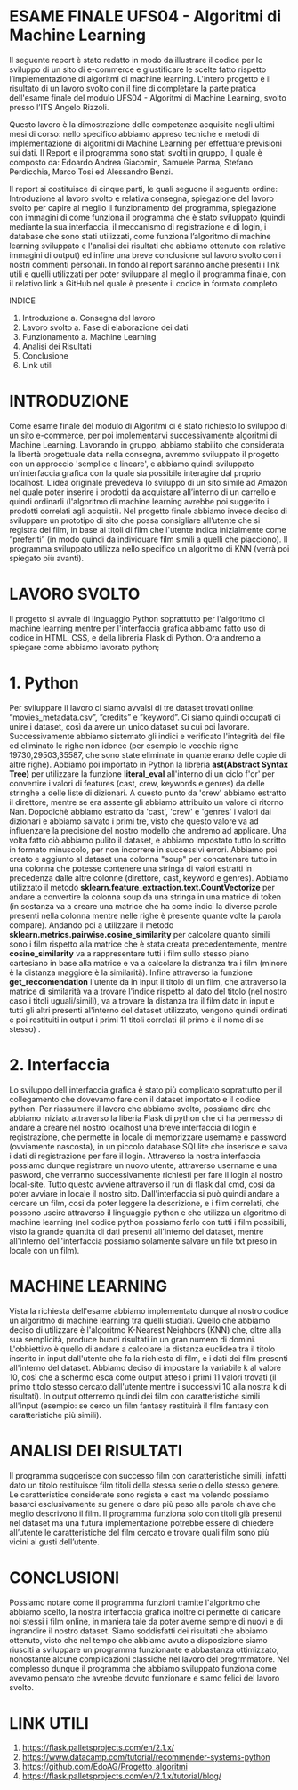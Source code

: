 
# ESAME FINALE UFS04 - Algoritmi di Machine Learning

Il seguente report è stato redatto in modo da illustrare il codice per lo sviluppo di un sito di e-commerce e giustificare le scelte fatto rispetto l’implementazione di algoritmi di machine learning. L'intero progetto è il risultato di un lavoro svolto con il fine di completare la parte pratica dell'esame finale del modulo UFS04 - Algoritmi di Machine Learning, svolto presso l’ITS Angelo Rizzoli.

Questo lavoro è la dimostrazione delle competenze acquisite negli ultimi mesi di corso: nello specifico abbiamo appreso tecniche e metodi di implementazione di algoritmi di Machine Learning per effettuare previsioni sui dati.
Il Report e il programma sono stati svolti in gruppo, il quale è composto da: Edoardo Andrea Giacomin, Samuele Parma, Stefano Perdicchia, Marco Tosi ed Alessandro Benzi.

Il report si costituisce di cinque parti, le quali seguono il seguente ordine: 
Introduzione al lavoro svolto e relativa consegna, 
spiegazione del lavoro svolto per capire al meglio il funzionamento del programma, 
spiegazione con immagini di come funziona il programma che è stato sviluppato (quindi mediante la sua interfaccia, il meccanismo di registrazione e di login, i database che sono stati utilizzati, come funziona l’algoritmo di machine learning sviluppato e l'analisi dei risultati che abbiamo ottenuto con relative immagini di output)
ed infine una breve conclusione sul lavoro svolto con i nostri commenti personali.
In fondo al report saranno anche presenti i link utili e quelli utilizzati per poter sviluppare al meglio il programma finale, con il relativo link a GitHub nel quale è presente il codice in formato completo.

INDICE

1.	Introduzione
  a.	Consegna del lavoro
2.	Lavoro svolto
  a.	Fase di elaborazione dei dati
3.	Funzionamento
  a.	Machine Learning
4.	Analisi dei Risultati
5.	Conclusione 
6.	Link utili

# INTRODUZIONE
Come esame finale del modulo di Algoritmi ci è stato richiesto lo sviluppo di un sito e-commerce, per poi implementarvi successivamente algoritmi di Machine Learning.
Lavorando in gruppo, abbiamo stabilito che considerata la libertà progettuale data nella consegna, avremmo sviluppato il progetto con un approccio 'semplice e lineare', e abbiamo quindi sviluppato un'interfaccia grafica con la quale sia possibile interagire dal proprio localhost. 
L'idea originale prevedeva lo sviluppo di un sito simile ad Amazon nel quale poter inserire i prodotti da acquistare all’interno di un carrello e quindi ordinarli (l'algoritmo di machine learning avrebbe poi suggerito i prodotti correlati agli acquisti). 
Nel progetto finale abbiamo invece deciso di sviluppare un prototipo di sito che possa consigliare all’utente che si registra dei film, in base ai titoli di film che l'utente indica inizialmente come “preferiti” (in modo quindi da individuare film simili a quelli che piacciono). 
Il programma sviluppato utilizza nello specifico un algoritmo di KNN (verrà poi spiegato più avanti). 

# **LAVORO SVOLTO**
Il progetto si avvale di linguaggio Python soprattutto per l'algoritmo di machine learning mentre per l'interfaccia grafica abbiamo fatto uso di codice in HTML, CSS, e della libreria Flask di Python.
Ora andremo a spiegare come abbiamo lavorato python;

# 1. Python
Per sviluppare il lavoro ci siamo avvalsi di tre dataset trovati online:  “movies_metadata.csv”, ”credits” e ”keyword”.
Ci siamo quindi occupati di unire i dataset, così da avere un unico dataset su cui poi lavorare.
Successivamente abbiamo sistemato gli indici e verificato l'integrità del file ed eliminato le righe non idonee (per esempio le vecchie righe 19730,29503,35587, che sono state eliminate in quante erano delle copie di altre righe). 
Abbiamo poi importato in Python la libreria **ast(Abstract Syntax Tree)** per utilizzare la funzione **literal_eval** all'interno di un ciclo f'or' per convertire i valori di features (cast, crew, keywords e genres) da delle stringhe a delle liste di dizionari. 
A questo punto da 'crew' abbiamo estratto il direttore, mentre se era assente gli abbiamo attribuito un valore di ritorno Nan. Dopodichè abbiamo estratto da 'cast', 'crew' e 'genres' i valori dai dizionari e abbiamo salvato i primi tre, visto che questo valore va ad influenzare la precisione del nostro modello che andremo ad applicare.
Una volta fatto ciò abbiamo pulito il dataset, e abbiamo impostato tutto lo scritto in formato minuscolo, per non incorrere in successivi errori.
Abbiamo poi creato e aggiunto al dataset una colonna "soup" per concatenare tutto in una colonna che potesse contenere una stringa di valori estratti in precedenza dalle altre colonne (direttore, cast, keyword e genres).
Abbiamo utilizzato il metodo **sklearn.feature_extraction.text.CountVectorize** per andare a convertire la colonna soup da una stringa in una matrice di token (in sostanza va a creare una matrice che ha come indici la diverse parole presenti nella colonna mentre nelle righe è presente quante volte la parola compare).
Andando poi a utilizzare il metodo **sklearn.metrics.pairwise.cosine_similarity** per calcolare quanto simili sono i film rispetto alla matrice che è stata creata precedentemente, mentre **cosine_similarity** va a rappresentare tutti i film sullo stesso piano cartesiano in base alla matrice e va a calcolare la distranza tra i film (minore è la distanza maggiore è la similarità).
Infine attraverso la funzione **get_reccomendation** l'utente da in input il titolo di un film, che attraverso la matrice di similarità va a trovare l'indice rispetto al dato del titolo (nel nostro caso i titoli uguali/simili), va a trovare la distanza tra il film dato in input e tutti gli altri presenti al'interno del dataset utilizzato, vengono quindi ordinati e poi restituiti in output i primi 11 titoli correlati (il primo è il nome di se stesso) .

# 2. Interfaccia
 
Lo sviluppo dell'interfaccia grafica è stato più complicato soprattutto per il collegamento che dovevamo fare con il dataset importato e il codice python.
Per riassumere il lavoro che abbiamo svolto, possiamo dire che abbiamo iniziato attraverso la liberia Flask di python che ci ha permesso di andare a creare nel nostro localhost una breve interfaccia di login e registrazione, che permette in locale di memorizzare username e password (ovviamente nascosta), in un piccolo database SQLlite che inserisce e salva i dati di registrazione per fare il login.
Attraverso la nostra interfaccia possiamo dunque registrare un nuovo utente, attraverso username e una pasword, che verranno successivamente richiesti per fare il login al nostro local-site. 
Tutto questo avviene attraverso il run di flask dal cmd, cosi da poter avviare in locale il nostro sito. 
Dall'interfaccia si può quindi andare a cercare un film, cosi da poter leggere la descrizione, e i film correlati, che possono uscire attraverso il linguaggio python e che utilizza un algoritmo di machine learning (nel codice python possiamo farlo con tutti i film possibili, visto la grande quantità di dati presenti all'interno del dataset, mentre all'interno dell'interfaccia possiamo solamente salvare un file txt preso in locale con un film).


# MACHINE LEARNING

Vista la richiesta dell'esame abbiamo implementato dunque al nostro codice un algoritmo di machine learning tra quelli studiati. Quello che abbiamo deciso di utilizzare è l'algoritmo K-Nearest Neighbors (KNN) che, oltre alla sua semplicità, produce buoni risultati in un gran numero di domini. L'obbiettivo è quello di andare a calcolare la distanza euclidea tra il titolo inserito in input dall'utente che fa la richiesta di film, e i dati dei film presenti all'interno del dataset. Abbiamo deciso di impostare la variabile k al valore 10, così che a schermo esca come output atteso i primi 11 valori trovati (il primo titolo stesso cercato dall'utente mentre i successivi 10 alla nostra k di risultati).
In output otterremo quindi dei film con caratteristiche simili all'input (esempio: se cerco un film fantasy restituirà il film fantasy con caratteristiche più simili).

# ANALISI DEI RISULTATI

Il programma suggerisce con successo film con caratteristiche simili, infatti dato un titolo restituisce film titoli della stessa serie o dello stesso genere. 
Le caratteristice considerate sono regista e cast ma volendo possiamo basarci esclusivamente su genere o dare più peso alle parole chiave che meglio descrivono il film. Il programma funziona solo con titoli già presenti nel dataset ma una futura implementazione potrebbe essere di chiedere all’utente le caratteristiche del film cercato e trovare quali film sono più vicini ai gusti dell’utente.

# CONCLUSIONI

Possiamo notare come il programma funzioni tramite l'algoritmo che abbiamo scelto, la nostra interfaccia grafica inoltre ci permette di caricare noi stessi i film online, in maniera tale da poter averne sempre di nuovi e di ingrandire il nostro dataset.
Siamo soddisfatti dei risultati che abbiamo ottenuto, visto che nel tempo che abbiamo avuto a disposizione siamo riusciti a sviluppare un programma funzionante e abbastanza ottimizzato, nonostante alcune complicazioni classiche nel lavoro del progrmmatore. 
Nel complesso dunque il programma che abbiamo sviluppato funziona come avevamo pensato che avrebbe dovuto funzionare e siamo felici del lavoro svolto.

# LINK UTILI
1. https://flask.palletsprojects.com/en/2.1.x/
2. https://www.datacamp.com/tutorial/recommender-systems-python
3. https://github.com/EdoAG/Progetto_algoritmi
4. https://flask.palletsprojects.com/en/2.1.x/tutorial/blog/
